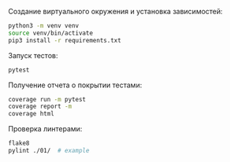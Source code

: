 Создание виртуального окружения и установка зависимостей:

```bash
python3 -m venv venv
source venv/bin/activate
pip3 install -r requirements.txt
```

Запуск тестов:

```bash
pytest
```

Получение отчета о покрытии тестами:

```bash
coverage run -m pytest
coverage report -m
coverage html
```

Проверка линтерами:

```bash
flake8
pylint ./01/  # example
```
